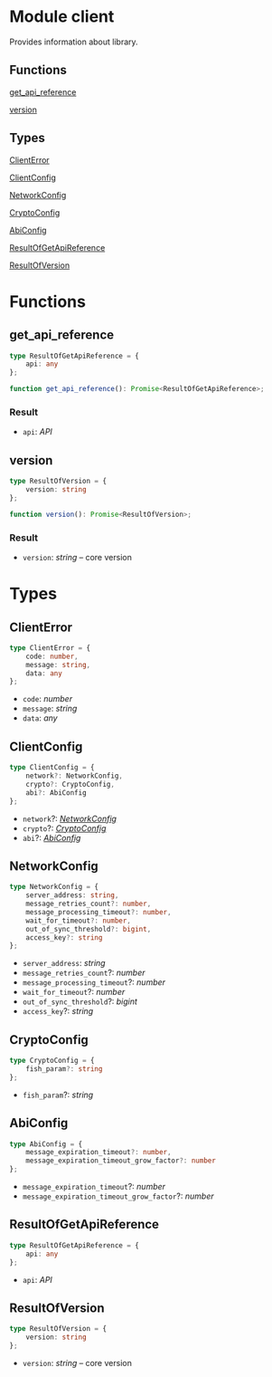 # Module client

 Provides information about library.
## Functions
[get_api_reference](#get_api_reference)

[version](#version)

## Types
[ClientError](#ClientError)

[ClientConfig](#ClientConfig)

[NetworkConfig](#NetworkConfig)

[CryptoConfig](#CryptoConfig)

[AbiConfig](#AbiConfig)

[ResultOfGetApiReference](#ResultOfGetApiReference)

[ResultOfVersion](#ResultOfVersion)


# Functions
## get_api_reference

```ts
type ResultOfGetApiReference = {
    api: any
};

function get_api_reference(): Promise<ResultOfGetApiReference>;
```
### Result

- `api`: _API_


## version

```ts
type ResultOfVersion = {
    version: string
};

function version(): Promise<ResultOfVersion>;
```
### Result

- `version`: _string_ –  core version


# Types
## ClientError

```ts
type ClientError = {
    code: number,
    message: string,
    data: any
};
```
- `code`: _number_
- `message`: _string_
- `data`: _any_


## ClientConfig

```ts
type ClientConfig = {
    network?: NetworkConfig,
    crypto?: CryptoConfig,
    abi?: AbiConfig
};
```
- `network`?: _[NetworkConfig](mod_client.md#NetworkConfig)_
- `crypto`?: _[CryptoConfig](mod_client.md#CryptoConfig)_
- `abi`?: _[AbiConfig](mod_client.md#AbiConfig)_


## NetworkConfig

```ts
type NetworkConfig = {
    server_address: string,
    message_retries_count?: number,
    message_processing_timeout?: number,
    wait_for_timeout?: number,
    out_of_sync_threshold?: bigint,
    access_key?: string
};
```
- `server_address`: _string_
- `message_retries_count`?: _number_
- `message_processing_timeout`?: _number_
- `wait_for_timeout`?: _number_
- `out_of_sync_threshold`?: _bigint_
- `access_key`?: _string_


## CryptoConfig

```ts
type CryptoConfig = {
    fish_param?: string
};
```
- `fish_param`?: _string_


## AbiConfig

```ts
type AbiConfig = {
    message_expiration_timeout?: number,
    message_expiration_timeout_grow_factor?: number
};
```
- `message_expiration_timeout`?: _number_
- `message_expiration_timeout_grow_factor`?: _number_


## ResultOfGetApiReference

```ts
type ResultOfGetApiReference = {
    api: any
};
```
- `api`: _API_


## ResultOfVersion

```ts
type ResultOfVersion = {
    version: string
};
```
- `version`: _string_ –  core version


